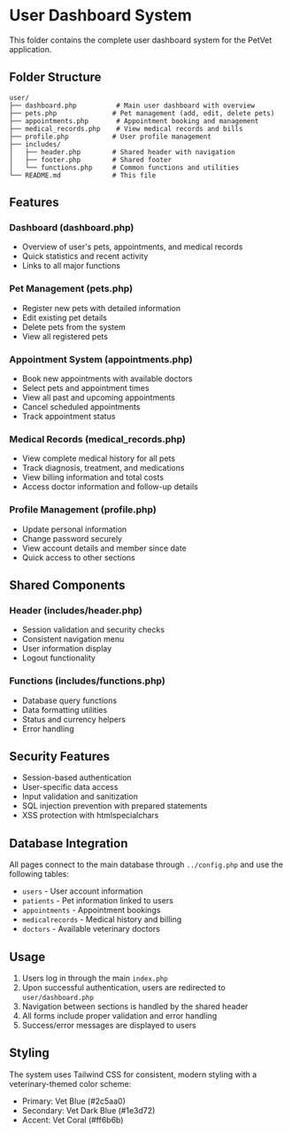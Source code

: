 # User Dashboard System

This folder contains the complete user dashboard system for the PetVet application.

## Folder Structure

```
user/
├── dashboard.php          # Main user dashboard with overview
├── pets.php              # Pet management (add, edit, delete pets)
├── appointments.php       # Appointment booking and management
├── medical_records.php    # View medical records and bills
├── profile.php           # User profile management
├── includes/
│   ├── header.php        # Shared header with navigation
│   ├── footer.php        # Shared footer
│   └── functions.php     # Common functions and utilities
└── README.md             # This file
```

## Features

### Dashboard (dashboard.php)
- Overview of user's pets, appointments, and medical records
- Quick statistics and recent activity
- Links to all major functions

### Pet Management (pets.php)
- Register new pets with detailed information
- Edit existing pet details
- Delete pets from the system
- View all registered pets

### Appointment System (appointments.php)
- Book new appointments with available doctors
- Select pets and appointment times
- View all past and upcoming appointments
- Cancel scheduled appointments
- Track appointment status

### Medical Records (medical_records.php)
- View complete medical history for all pets
- Track diagnosis, treatment, and medications
- View billing information and total costs
- Access doctor information and follow-up details

### Profile Management (profile.php)
- Update personal information
- Change password securely
- View account details and member since date
- Quick access to other sections

## Shared Components

### Header (includes/header.php)
- Session validation and security checks
- Consistent navigation menu
- User information display
- Logout functionality

### Functions (includes/functions.php)
- Database query functions
- Data formatting utilities
- Status and currency helpers
- Error handling

## Security Features

- Session-based authentication
- User-specific data access
- Input validation and sanitization
- SQL injection prevention with prepared statements
- XSS protection with htmlspecialchars

## Database Integration

All pages connect to the main database through `../config.php` and use the following tables:
- `users` - User account information
- `patients` - Pet information linked to users
- `appointments` - Appointment bookings
- `medicalrecords` - Medical history and billing
- `doctors` - Available veterinary doctors

## Usage

1. Users log in through the main `index.php`
2. Upon successful authentication, users are redirected to `user/dashboard.php`
3. Navigation between sections is handled by the shared header
4. All forms include proper validation and error handling
5. Success/error messages are displayed to users

## Styling

The system uses Tailwind CSS for consistent, modern styling with a veterinary-themed color scheme:
- Primary: Vet Blue (#2c5aa0)
- Secondary: Vet Dark Blue (#1e3d72)
- Accent: Vet Coral (#ff6b6b) 